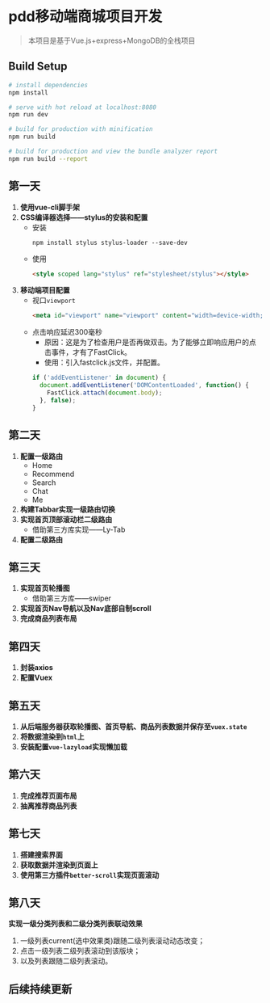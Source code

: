 # pdd移动端商城项目开发

> 本项目是基于Vue.js+express+MongoDB的全栈项目

## Build Setup

``` bash
# install dependencies
npm install

# serve with hot reload at localhost:8080
npm run dev

# build for production with minification
npm run build

# build for production and view the bundle analyzer report
npm run build --report
```

## 第一天
1. **使用vue-cli脚手架**
2. **CSS编译器选择——stylus的安装和配置**
   * 安装
      ```shell
      npm install stylus stylus-loader --save-dev
      ```
   * 使用
      ```html
      <style scoped lang="stylus" ref="stylesheet/stylus"></style>
      ```
3. **移动端项目配置**
   * 视口`viewport`
      ```html
      <meta id="viewport" name="viewport" content="width=device-width; initial-scale=1.0; maximum-scale=1.0; minimum-scale=1.0; user-scalable=no;">
      ```
   * 点击响应延迟300毫秒
     + 原因：这是为了检查用户是否再做双击。为了能够立即响应用户的点击事件，才有了FastClick。
     + 使用：引入fastclick.js文件，并配置。
      ```javascript
      if ('addEventListener' in document) {
        document.addEventListener('DOMContentLoaded', function() {
          FastClick.attach(document.body);
        }, false);
      }
      ```
## 第二天
1. **配置一级路由**
   * Home
   * Recommend
   * Search
   * Chat
   * Me
2. **构建Tabbar实现一级路由切换**
3. **实现首页顶部滚动栏二级路由**
   * 借助第三方库实现——Ly-Tab
4. **配置二级路由**

## 第三天
1. **实现首页轮播图**
   * 借助第三方库——swiper
2. **实现首页Nav导航以及Nav底部自制scroll**
3. **完成商品列表布局**

## 第四天
1. **封装axios**
2. **配置Vuex**

## 第五天
1. **从后端服务器获取轮播图、首页导航、商品列表数据并保存至`vuex.state`**
2. **将数据渲染到`html`上**
3. **安装配置`vue-lazyload`实现懒加载**

## 第六天
1. **完成推荐页面布局**
2. **抽离推荐商品列表**

## 第七天
1. **搭建搜索界面**
2. **获取数据并渲染到页面上**
3. **使用第三方插件`better-scroll`实现页面滚动**

## 第八天
**实现一级分类列表和二级分类列表联动效果**
1. 一级列表current(选中效果类)跟随二级列表滚动动态改变；
2. 点击一级列表二级列表滚动到该版块；
3. 以及列表跟随二级列表滚动。
## 后续持续更新
